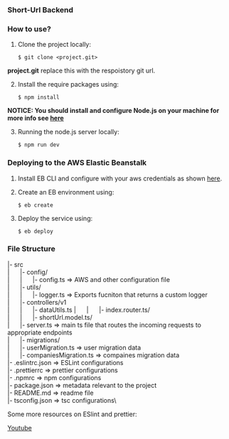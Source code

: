 ### Short-Url Backend

### How to use?

1. Clone the project locally:

   `$ git clone <project.git>`

**project.git** replace this with the respoistory git url.

2. Install the require packages using:

   `$ npm install`

**NOTICE: You should install and configure Node.js on your machine for more info see [here](https://nodejs.org/en/download/)**

3. Running the node.js server locally:

   `$ npm run dev`

### Deploying to the AWS Elastic Beanstalk

1. Install EB CLI and configure with your aws credentials as shown [here](https://docs.aws.amazon.com/elasticbeanstalk/latest/dg/eb-cli3-install.html).

2. Create an EB environment using:

   `$ eb create`

3. Deploy the service using:

   `$ eb deploy`

### File Structure

|\- src\
|&nbsp;&nbsp;&nbsp;&nbsp;&nbsp;&nbsp;|\- config/\
|&nbsp;&nbsp;&nbsp;&nbsp;&nbsp;&nbsp;|&nbsp;&nbsp;&nbsp;&nbsp;&nbsp;&nbsp;|\- config.ts => AWS and other configuration file\
|&nbsp;&nbsp;&nbsp;&nbsp;&nbsp;&nbsp;|\- utils/\
|&nbsp;&nbsp;&nbsp;&nbsp;&nbsp;&nbsp;|&nbsp;&nbsp;&nbsp;&nbsp;&nbsp;&nbsp;|\- logger.ts => Exports fucniton that returns a custom logger\
|&nbsp;&nbsp;&nbsp;&nbsp;&nbsp;&nbsp;|\- controllers/v1\
|&nbsp;&nbsp;&nbsp;&nbsp;&nbsp;&nbsp;|&nbsp;&nbsp;&nbsp;&nbsp;&nbsp;&nbsp;|\- dataUtils.ts
|&nbsp;&nbsp;&nbsp;&nbsp;&nbsp;&nbsp;|&nbsp;&nbsp;&nbsp;&nbsp;&nbsp;&nbsp;|\- index.router.ts/\
|&nbsp;&nbsp;&nbsp;&nbsp;&nbsp;&nbsp;|&nbsp;&nbsp;&nbsp;&nbsp;&nbsp;&nbsp;|\- shortUrl.model.ts/\
|&nbsp;&nbsp;&nbsp;&nbsp;&nbsp;&nbsp;|\- server.ts => main ts file that routes the incoming requests to appropriate endpoints\
|&nbsp;&nbsp;&nbsp;&nbsp;&nbsp;&nbsp;|\- migrations/\
|&nbsp;&nbsp;&nbsp;&nbsp;&nbsp;&nbsp;|\- userMigration.ts => user migration data\
|&nbsp;&nbsp;&nbsp;&nbsp;&nbsp;&nbsp;|\- companiesMigration.ts => compaines migration data\
|\- .eslintrc.json => ESLint configurations\
|\- .prettierrc => prettier configurations\
|\- .npmrc => npm configurations\
|\- package.json => metadata relevant to the project\
|\- README.md => readme file\
|\- tsconfig.json => tsc configurations\

Some more resources on ESlint and prettier:

[Youtube](https://www.youtube.com/watch?v=SydnKbGc7W8)
